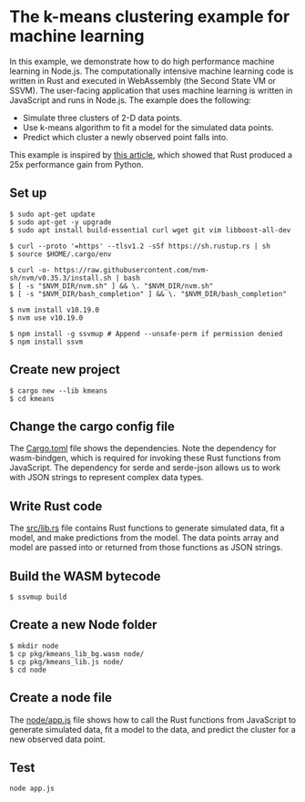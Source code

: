 # The k-means clustering example for machine learning

In this example, we demonstrate how to do high performance machine learning in Node.js. The computationally intensive machine learning code is written in Rust and executed in WebAssembly (the Second State VM or SSVM). The user-facing application that uses machine learning is written in JavaScript and runs in Node.js. The example does the following:

* Simulate three clusters of 2-D data points.
* Use k-means algorithm to fit a model for the simulated data points.
* Predict which cluster a newly observed point falls into.

This example is inspired by [this article](https://www.lpalmieri.com/posts/2019-12-01-taking-ml-to-production-with-rust-a-25x-speedup/), which showed that Rust produced a 25x performance gain from Python.

## Set up

```
$ sudo apt-get update
$ sudo apt-get -y upgrade
$ sudo apt install build-essential curl wget git vim libboost-all-dev

$ curl --proto '=https' --tlsv1.2 -sSf https://sh.rustup.rs | sh
$ source $HOME/.cargo/env

$ curl -o- https://raw.githubusercontent.com/nvm-sh/nvm/v0.35.3/install.sh | bash
$ [ -s "$NVM_DIR/nvm.sh" ] && \. "$NVM_DIR/nvm.sh"
$ [ -s "$NVM_DIR/bash_completion" ] && \. "$NVM_DIR/bash_completion"

$ nvm install v10.19.0
$ nvm use v10.19.0

$ npm install -g ssvmup # Append --unsafe-perm if permission denied
$ npm install ssvm
```

## Create new project

```
$ cargo new --lib kmeans
$ cd kmeans
```

## Change the cargo config file

The [Cargo.toml](Cargo.toml) file shows the dependencies. Note the dependency for wasm-bindgen, which is required for invoking these Rust functions from JavaScript. The dependency for serde and serde-json allows us to work with JSON strings to represent complex data types.

## Write Rust code

The [src/lib.rs](src/lib.rs) file contains Rust functions to generate simulated data, fit a model, and make predictions from the model. The data points array and model are passed into or returned from those functions as JSON strings.

## Build the WASM bytecode

```
$ ssvmup build
```

## Create a new Node folder

```
$ mkdir node
$ cp pkg/kmeans_lib_bg.wasm node/
$ cp pkg/kmeans_lib.js node/
$ cd node
```

## Create a node file

The [node/app.js](node/app.js) file shows how to call the Rust functions from JavaScript to generate simulated data, fit a model to the data, and predict the cluster for a new observed data point.

## Test

```
node app.js
```
